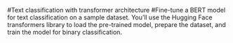 #Text classification with transformer architecture
#Fine-tune a BERT model for text classification on a sample dataset. You’ll use the Hugging Face transformers library to load the pre-trained model, prepare the dataset, and train the model for binary classification.
